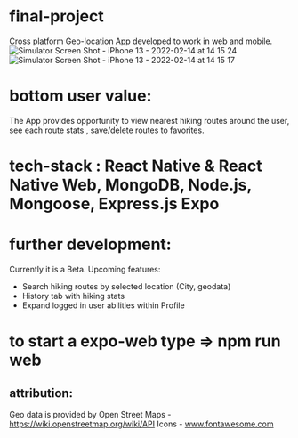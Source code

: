# final-project

Cross platform Geo-location App developed to work in web and mobile.
![Simulator Screen Shot - iPhone 13 - 2022-02-14 at 14 15 24](https://user-images.githubusercontent.com/83823676/153871134-02c57914-0991-4cbd-865a-6fab64fcf14a.png)
![Simulator Screen Shot - iPhone 13 - 2022-02-14 at 14 15 17](https://user-images.githubusercontent.com/83823676/153871140-40b69eb7-cea1-42c8-8fa2-d1f207748241.png)



# bottom user value:

The App provides opportunity to view nearest hiking routes around the user, see each route stats , save/delete routes to favorites.

# tech-stack : React Native & React Native Web, MongoDB, Node.js, Mongoose, Express.js Expo

# further development:

Currently it is a Beta.
Upcoming features:

- Search hiking routes by selected location (City, geodata)
- History tab with hiking stats
- Expand logged in user abilities within Profile

# to start a expo-web type => npm run web

## attribution:

Geo data is provided by Open Street Maps - https://wiki.openstreetmap.org/wiki/API
Icons - www.fontawesome.com
